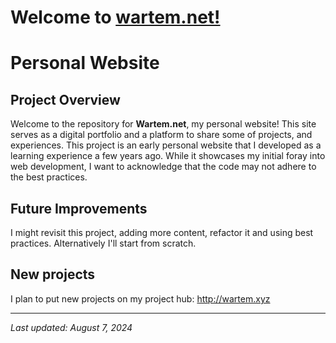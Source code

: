 # Welcome to [wartem.net!](https://wartem.net)

# Personal Website

## Project Overview

Welcome to the repository for **Wartem.net**, my personal website! This site serves as a digital portfolio and a platform to share some of projects, and experiences.
This project is an early personal website that I developed as a learning experience a few years ago. While it showcases my initial foray into web development, I want to acknowledge that the code may not adhere to the best practices.

## Future Improvements

I might revisit this project, adding more content, refactor it and using best practices. Alternatively I'll start from scratch.

## New projects
I plan to put new projects on my project hub: http://wartem.xyz



---

*Last updated: August 7, 2024*
